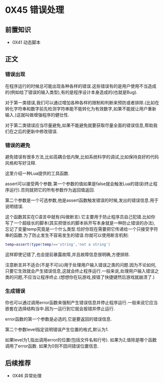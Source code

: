 # 0X45 错误处理

## 前置知识

* 0X41 动态脚本

## 正文

### 错误出现

在程序运行的时候总可能出现各种各样的错误.这些错误有的是用户使用不当造成的(例如给了错误的输入类型),有的是程序设计本身造成的(也就是Bug).

对于第一类错误,我们可以通过增加各种各样的限制和判断来预防或者排除.(比如在转化字符串和数字前先检测字符串能不能转化为有效数字,如果不能就让用户重新输入.)这就叫做增强程序的健壮性.

对于第二类错误应当尽量避免,如果不能避免就要获取尽量全面的错误信息,帮助我们在之后的更新中修改错误.

### 错误的避免

避免错误有很多方法,比如高耦合低内聚,比如系统科学的调试,比如保持良好的代码风格和写好注释.

这里介绍一种Lua提供的工具函数.

assert可以接受两个参数.第一个参数的值如果是false就会触发Lua的错误(终止程序运行).否则就把它的所有参数作为返回值返回.

第二个参数是一个可选参数,他是assert函数触发错误的时候,发出的错误信息.用于说明错误.

这个函数其实在C语言中就有(叫做断言).它主要用于防止程序员自己犯错.比如你写了一个超级长的脚本(其实把很长的脚本拆开写本身就是一种防止错误的办法),忘记了变量temp究竟是一个什么类型.恰好你现在需要把它传递给一个只接受字符串的函数.为了防止发生不容易发生的错误.你就可以使用断言机制:

```lua
temp=assert(type(temp)=='string','not a string')
```

这样即使记错了,也会提前暴露故障,并且故障信息很明确,方便排除.

注意断言并不适合(不是不可以)用于处理用户输入错误之类的问题.因为不论如何,只要它生效就会产生错误信息,这就会终止程序运行.一般来说,处理用户输入错误之类的问题,不应当让程序终止.(想想你在玩游戏,按错了快捷键然后游戏就崩溃了.)

### 生成错误

你也可以通过调用error函数来强制产生错误信息并停止程序运行.一般来说它应当嵌套在选择结构当中.因为一运行到它就会报错并停止运行.

error函数的第一个参数是必选的,它是要返回的错误信息.

第二个参数level指定说明错误产生位置的格式,默认为1.

如果level为1,指出调用error的位置(包括文件名和行号).
如果为2,值除是哪个函数调用了error函数.
如果为0则不田间错误位置信息.

## 后续推荐

* 0X46 异常处理
